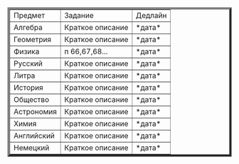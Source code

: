 <!DOCTYPE html>
<html lang="en">
<head>
	<meta charset="UTF-8">
	<title>дз</title>
	<link rel="stylesheet" type="text/css" href="style.css">
</head>
<body>
	<table class="table" border="5" spellcheck="false" cellpadding="10">
		<tr id="main">
			<td>Предмет</td>
			<td>Задание</td>
			<td>Дедлайн</td>
		</tr>
		<tr>
			<td>Алгебра</td>
			<td class='description'>Краткое описание</td>
			<td >*дата*</td>
		</tr>
		<tr>
			<td>Геометрия</td>
			<td class='description'>Краткое описание</td>
			<td>*дата*</td>
		</tr>
		<tr>
			<td>Физика</td>
			<td id='physics' class='description'>п 66,67,68...</td>
			<td>*дата*</td>
		</tr>
		<tr>
			<td>Русский</td>
			<td class='description'>Краткое описание</td>
			<td>*дата*</td>
		</tr>
		<tr>
			<td>Литра</td>
			<td class='description'>Краткое описание</td>
			<td>*дата*</td>
		</tr>
		<tr>
			<td>История</td>
			<td class='description'>Краткое описание</td>
			<td>*дата*</td>
		</tr>
		<tr>
			<td>Общество</td>
			<td class='description'>Краткое описание</td>
			<td>*дата*</td>
		</tr>
		<tr>
			<td>Астрономия</td>
			<td class='description'>Краткое описание</td>
			<td>*дата*</td>
		</tr>
		<tr>
			<td>Химия</td>
			<td class='description'>Краткое описание</td>
			<td>*дата*</td>
		</tr>
		<tr>
			<td>Английский</td>
			<td class='description'>Краткое описание</td>
			<td>*дата*</td>
		</tr>
		<tr>
			<td>Немецкий</td>
			<td class='description'>Краткое описание</td>
			<td>*дата*</td>
		</tr>
	</table>
	<script type="text/javascript" src="script.js"></script>
</body>
</html>
